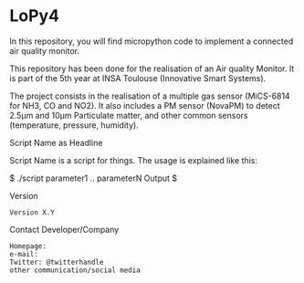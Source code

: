# LoPy4
In this repository, you will find micropython code to implement a connected air quality monitor.

This repository has been done for the realisation of an Air quality Monitor.
It is part of the 5th year at INSA Toulouse (Innovative Smart Systems).

The project consists in the realisation of a multiple gas sensor (MiCS-6814 for NH3, CO and NO2).
It also includes a PM sensor (NovaPM) to detect 2.5µm and 10µm Particulate matter, and other common sensors (temperature, pressure, humidity).

Script Name as Headline

Script Name is a script for things. The usage is explained like this:

$ ./script parameter1 .. parameterN
 Output
$ 

Version

    Version X.Y

Contact
Developer/Company

    Homepage:
    e-mail:
    Twitter: @twitterhandle
    other communication/social media

